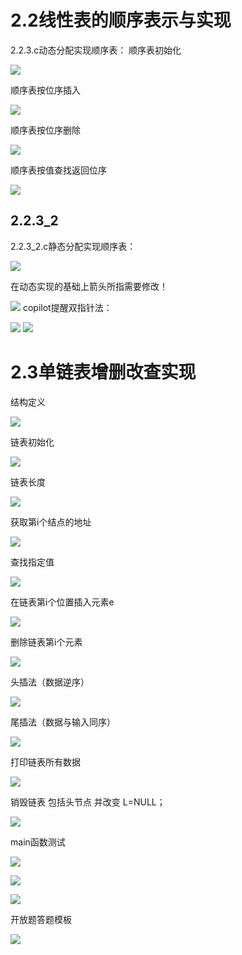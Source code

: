 # 2.2线性表的顺序表示与实现

2.2.3.c动态分配实现顺序表：
顺序表初始化

![](../file/img/Pasted%20image%2020250621145646.png)

顺序表按位序插入

![](../file/img/Pasted%20image%2020250621145733.png)

顺序表按位序删除

![](../file/img/Pasted%20image%2020250621145800.png)

顺序表按值查找返回位序

![](../file/img/Pasted%20image%2020250621145822.png)
## 2.2.3_2
2.2.3_2.c静态分配实现顺序表：


![](../file/img/Pasted%20image%2020250621145845.png)

在动态实现的基础上箭头所指需要修改！

![](../file/img/Pasted%20image%2020250621145858.png)
copilot提醒双指针法：

![](../file/img/Pasted%20image%2020250621163411.png)
![](../file/img/Pasted%20image%2020250621163439.png)

# 2.3单链表增删改查实现

结构定义

![](../file/img/Pasted%20image%2020250624153701.png)


链表初始化

![](../file/img/Pasted%20image%2020250624153728.png)

链表长度

![](../file/img/Pasted%20image%2020250624153821.png)


获取第i个结点的地址

![](../file/img/Pasted%20image%2020250624153853.png)

查找指定值

![](../file/img/Pasted%20image%2020250624153918.png)

在链表第i个位置插入元素e

![](../file/img/Pasted%20image%2020250624154009.png)

删除链表第i个元素

![](../file/img/Pasted%20image%2020250624154112.png)

头插法（数据逆序）

![](../file/img/Pasted%20image%2020250624154147.png)

尾插法（数据与输入同序）

![](../file/img/Pasted%20image%2020250624154223.png)

打印链表所有数据

![](../file/img/Pasted%20image%2020250624154254.png)

销毁链表 包括头节点 并改变 L=NULL；

![](../file/img/Pasted%20image%2020250624154346.png)

main函数测试

![](../file/img/Pasted%20image%2020250624154438.png)

![](../file/img/Pasted%20image%2020250624154459.png)

![](../file/img/Pasted%20image%2020250624154527.png)

开放题答题模板

![](../file/img/Pasted%20image%2020250624174307.png)